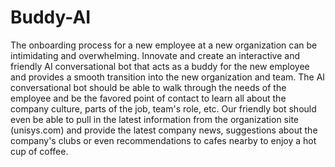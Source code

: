 # Buddy-AI
The onboarding process for a new employee at a new organization can be intimidating and  overwhelming. Innovate and create an interactive and friendly AI conversational bot that acts as a  buddy for the new employee and provides a smooth transition into the new organization and team.  The AI conversational bot should be able to walk through the needs of the employee and be the  favored point of contact to learn all about the company culture, parts of the job, team's role, etc.   Our friendly bot should even be able to pull in the latest information from the organization site  (unisys.com) and provide the latest company news, suggestions about the company's clubs or even  recommendations to cafes nearby to enjoy a hot cup of coffee.
